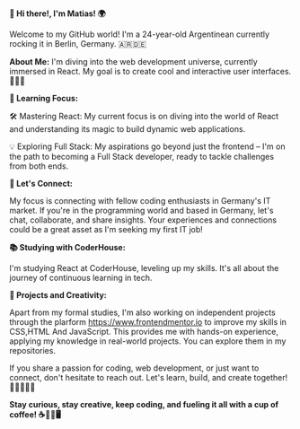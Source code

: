 **👋 Hi there!, I'm Matias! 🌍**

Welcome to my GitHub world! I'm a 24-year-old Argentinean currently rocking it in Berlin, Germany. 🇦🇷🇩🇪

**About Me:**
I'm diving into the web development universe, currently immersed in React. My goal is to create cool and interactive user interfaces. 🚀👨‍💻

**🌱 Learning Focus:**

🛠️ Mastering React: My current focus is on diving into the world of React and understanding its magic to build dynamic web applications.

💡 Exploring Full Stack: My aspirations go beyond just the frontend – I'm on the path to becoming a Full Stack developer, ready to tackle challenges from both ends.

**📍 Let's Connect:**

My focus is connecting with fellow coding enthusiasts in Germany's IT market. If you're in the programming world and based in Germany, let's chat, collaborate, and share insights. 
Your experiences and connections could be a great asset as I'm seeking my first IT job!

**📚 Studying with CoderHouse:**

I'm studying React at CoderHouse, leveling up my skills. It's all about the journey of continuous learning in tech.

**🚀 Projects and Creativity:**

Apart from my formal studies, I'm also working on independent projects through the plarform https://www.frontendmentor.io to improve my skills in CSS,HTML And JavaScript. 
This provides me with hands-on experience, applying my knowledge in real-world projects. You can explore them in my repositories.

If you share a passion for coding, web development, or just want to connect, don't hesitate to reach out. Let's learn, build, and create together! 🚀👩‍💻👨‍💻

**Stay curious, stay creative, keep coding, and fueling it all with a cup of coffee! ☕🎉🎨🖥️**
